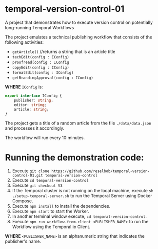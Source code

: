 # temporal-version-control-01
A project that demonstrates how to execute version control on potentially long-running Temporal Workflows

The project emulates a technical publishing workflow that consists of the following activities:

- `getArticle()` //returns a string that is an article title
- `techEdit(config : IConfig)`
- `proofread(config : IConfig`
- `copyEdit(config : IConfig)`
- `formatEdit(config : IConfig)`
- `getBrandingApproval(config : IConfig)`

**WHERE** `IConfig` is:

```typescript
export interface IConfig {
    publisher: string;
    editor: string;
    article: string;
}
```

The project gets a title of a random article from the file `./data/data.json` and processes it accordingly.

The workflow will run every 10 minutes.

# Running the demonstration code:

1. Execute `git clone https://github.com/reselbob/temporal-version-control-01.git temporal-version-control`
2. Execute `cd temporal-version-control`
3. Execute `git checkout V3`
4. If the Temporal cluster is not running on the local machine, execute `sh ./setup-temporal-server.sh` to run the Temporal Server using Docker Compose.
5. Execute `npm install` to install the dependencies.
6. Execute `npm start` to start the Worker.
7. In another terminal window execute, `cd temporal-version-control`.
8. Execute `npm run workflow-from-client <PUBLISHER_NAME>` to run the Workflow using the Temporal.io Client.

**WHERE** `<PUBLISHER_NAME>` is an alphanumeric string that indicates the publisher's name.
